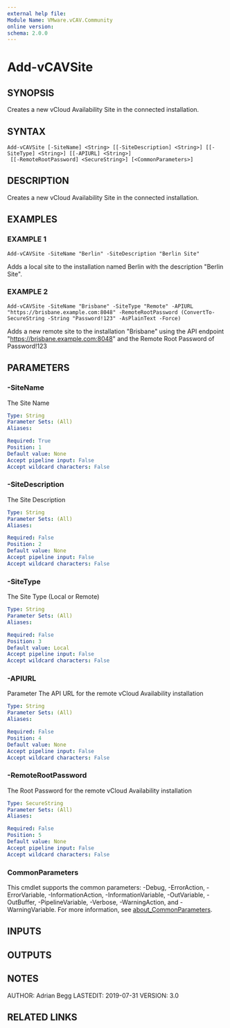```yaml
---
external help file:
Module Name: VMware.vCAV.Community
online version:
schema: 2.0.0
---
```


# Add-vCAVSite

## SYNOPSIS
Creates a new vCloud Availability Site in the connected installation.

## SYNTAX

```
Add-vCAVSite [-SiteName] <String> [[-SiteDescription] <String>] [[-SiteType] <String>] [[-APIURL] <String>]
 [[-RemoteRootPassword] <SecureString>] [<CommonParameters>]
```

## DESCRIPTION
Creates a new vCloud Availability Site in the connected installation.

## EXAMPLES

### EXAMPLE 1
```
Add-vCAVSite -SiteName "Berlin" -SiteDescription "Berlin Site"
```

Adds a local site to the installation named Berlin with the description "Berlin Site".

### EXAMPLE 2
```
Add-vCAVSite -SiteName "Brisbane" -SiteType "Remote" -APIURL "https://brisbane.example.com:8048" -RemoteRootPassword (ConvertTo-SecureString -String "Password!123" -AsPlainText -Force)
```

Adds a new remote site to the installation "Brisbane" using the API endpoint "https://brisbane.example.com:8048" and the Remote Root Password of Password!123

## PARAMETERS

### -SiteName
The Site Name

```yaml
Type: String
Parameter Sets: (All)
Aliases:

Required: True
Position: 1
Default value: None
Accept pipeline input: False
Accept wildcard characters: False
```

### -SiteDescription
The Site Description

```yaml
Type: String
Parameter Sets: (All)
Aliases:

Required: False
Position: 2
Default value: None
Accept pipeline input: False
Accept wildcard characters: False
```

### -SiteType
The Site Type (Local or Remote)

```yaml
Type: String
Parameter Sets: (All)
Aliases:

Required: False
Position: 3
Default value: Local
Accept pipeline input: False
Accept wildcard characters: False
```

### -APIURL
Parameter The API URL for the remote vCloud Availability installation

```yaml
Type: String
Parameter Sets: (All)
Aliases:

Required: False
Position: 4
Default value: None
Accept pipeline input: False
Accept wildcard characters: False
```

### -RemoteRootPassword
The Root Password for the remote vCloud Availability installation

```yaml
Type: SecureString
Parameter Sets: (All)
Aliases:

Required: False
Position: 5
Default value: None
Accept pipeline input: False
Accept wildcard characters: False
```

### CommonParameters
This cmdlet supports the common parameters: -Debug, -ErrorAction, -ErrorVariable, -InformationAction, -InformationVariable, -OutVariable, -OutBuffer, -PipelineVariable, -Verbose, -WarningAction, and -WarningVariable. For more information, see [about_CommonParameters](http://go.microsoft.com/fwlink/?LinkID=113216).

## INPUTS

## OUTPUTS

## NOTES
AUTHOR: Adrian Begg
LASTEDIT: 2019-07-31
VERSION: 3.0

## RELATED LINKS
